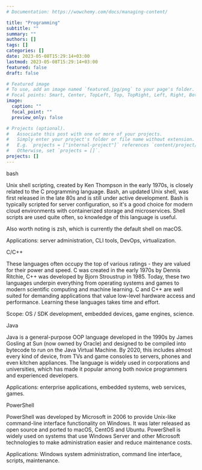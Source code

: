 ```yaml
---
# Documentation: https://wowchemy.com/docs/managing-content/

title: "Programming"
subtitle: ""
summary: ""
authors: []
tags: []
categories: []
date: 2023-05-08T15:29:14+03:00
lastmod: 2023-05-08T15:29:14+03:00
featured: false
draft: false

# Featured image
# To use, add an image named `featured.jpg/png` to your page's folder.
# Focal points: Smart, Center, TopLeft, Top, TopRight, Left, Right, BottomLeft, Bottom, BottomRight.
image:
  caption: ""
  focal_point: ""
  preview_only: false

# Projects (optional).
#   Associate this post with one or more of your projects.
#   Simply enter your project's folder or file name without extension.
#   E.g. `projects = ["internal-project"]` references `content/project/deep-learning/index.md`.
#   Otherwise, set `projects = []`.
projects: []
---
```


bash

Unix shell scripting, created by Ken Thompson in the early 1970s, is closely related to the C programming language. Bash, an updated Unix shell, was first released in the late 80s and is still under active development. Bash is typically scripted for server configuration, so it's a good choice for modern cloud environments with containerized storage and microservices. Shell scripts are used quite often, so knowledge of this language is useful.

Also worth noting is zsh, which is currently the default shell on macOS.

Applications: server administration, CLI tools, DevOps, virtualization.

C/C++

These languages often occupy the top of various ratings - they are valued for their power and speed. C was created in the early 1970s by Dennis Ritchie, C++ was developed by Bjorn Stroustrup in 1985. Today, these two languages underpin everything from operating systems and games to modern scientific computing and machine learning. C and C++ are well suited for demanding applications that value low-level hardware access and performance. Learning these languages takes time and effort.

Scope: OS / SDK development, embedded devices, game engines, science.

Java

Java is a general-purpose OOP language developed in the 1990s by James Gosling at Sun (now owned by Oracle) and designed to be compiled into bytecode to run on the Java Virtual Machine. By 2020, this includes almost every kind of device, from TVs and game consoles to servers, phones and even kitchen appliances. The language is widely used in corporations and universities, which has made it popular among both novice programmers and experienced developers.

Applications: enterprise applications, embedded systems, web services, games.

PowerShell

PowerShell was developed by Microsoft in 2006 to provide Unix-like command-line interface functionality on Windows. It was later released as open source and ported to macOS, CentOS and Ubuntu. PowerShell is widely used on systems that use Windows Server and other Microsoft technologies to make administration easier and reduce maintenance costs.

Applications: Windows system administration, command line interface, scripts, maintenance.
